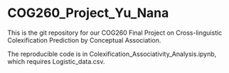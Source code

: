 # COG260_Project_Yu_Nana

This is the git repository for our COG260 Final Project on Cross-linguistic Colexification Prediction by Conceptual Association.

The reproducible code is in Colexification_Associativity_Analysis.ipynb, which requires Logistic_data.csv.

